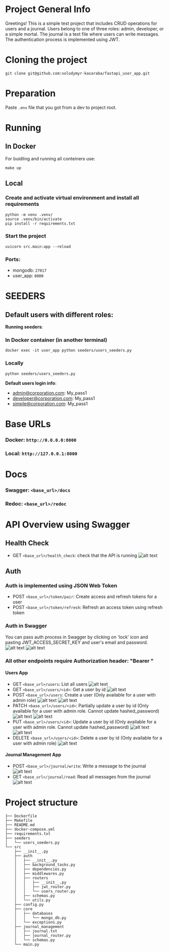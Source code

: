 # Project General Info
Greetings!
This is a simple test project that includes CRUD operations for users and a journal.
Users belong to one of three roles: admin, developer, or a simple mortal.
The journal is a text file where users can write messages.
The authentication process is implemented using JWT.

# Cloning the project
```
git clone git@github.com:volodymyr-kasaraba/fastapi_user_app.git
```

# Preparation
Paste `.env` file that you got from a dev to project root.

# Running
## In Docker
For buidling and running all conteiners use:
```
make up
```

## Local
### Create and activate virtual environment and install all requirements
```
python -m venv .venv/
source .venv/bin/activate
pip install -r requirements.txt
```
### Start the project
```
uvicorn src.main:app --reload
```

### Ports:
- mongodb: `27017`
- user_app: `8000`

# SEEDERS
## Default users with different roles:
**Running seeders**:
### In Docker container (in another terminal)
```
docker exec -it user_app python seeders/users_seeders.py
```

### Locally
```
python seeders/users_seeders.py
```
**Default users login info**:
- admin@corporation.com: My_pass1
- developer@corporation.com: My_pass1
- simple@corporation.com: My_pass1

# Base URLs
### Docker: ```http://0.0.0.0:8000```
### Local: ```http://127.0.0.1:8000```

# Docs
### Swagger: `<base_url>/docs`
### Redoc: `<base_url>/redoc`

# API Overview using Swagger
## Health Check
- GET `<base_url>/health_check`: check that the API is running
![alt text](https://drive.google.com/uc?export=view&id=1gBQyNxRJ84ufhGjYlax9sMzuXnwv3kKN)

## Auth
### Auth is implemented using JSON Web Token
- POST `<base_url>/token/pair`: Create access and refresh tokens for a user
- POST `<base_url>/token/refresh`: Refresh an access token using refresh token

### Auth in Swagger
You can pass auth process in Swagger by clicking on 'lock' icon and pasting
JWT_ACCESS_SECRET_KEY and user's email and password.
![alt text](https://drive.google.com/uc?export=view&id=1fmygPtzMROAzIQr7SHyVqnKrTB7gMDWS)
![alt text](https://drive.google.com/uc?export=view&id=1KnZDVCKODRE8I8XcHg0lLTSJkXf5Lieg)

### All other endpoints require Authorization header: "Bearer <access token>"
#### Users App
- GET `<base_url>/users`: List all users
![alt text](https://drive.google.com/uc?export=view&id=19SpOTqS9N3zrEz41yBEY5KmqjVT2NOrH)
- GET `<base_url>/users/<id>`: Get a user by id
![alt text](https://drive.google.com/uc?export=view&id=10bPxhBnUQRHdc61AbMirKLe8ox1qN_rS)
- POST `<base_url>/users`: Create a user (Only available for a user with admin role)
![alt text](https://drive.google.com/uc?export=view&id=11kkSDWxGu8M-yKZwzw9gDR8ttjtXMivz)
![alt text](https://drive.google.com/uc?export=view&id=1AdkzZPT4RWKGYKiQxShkT2r8WiT6tvd5)
- PATCH `<base_url>/users/<id>`: Partially update a user by id (Only available for a user with admin role. Cannot update hashed_password)
![alt text](https://drive.google.com/uc?export=view&id=1qINOFj4GqqSzC3QQkD_6ow9-J3BsixoW)
![alt text](https://drive.google.com/uc?export=view&id=1_PA-QTiSYmZ0A-_Dw0POtYwNleENODU4)
- PUT `<base_url>/users/<id>`: Update a user by id (Only available for a user with admin role. Cannot update hashed_password)
![alt text](https://drive.google.com/uc?export=view&id=19ggOqW8q-zbrch1hPIv0u_p8c5yHxLOR)
![alt text](https://drive.google.com/uc?export=view&id=1b88vBv9p1Yk8JkAI8nhwyMKkL_mwsYV3)
- DELETE `<base_url>/users/<id>`: Delete a user by id (Only available for a user with admin role)
![alt text](https://drive.google.com/uc?export=view&id=1C0A3cpsx64y-hvQTMWmELUFckec6DlLx)

#### Journal Management App
- POST `<base_url>/journal/write`: Write a message to the journal
![alt text](https://drive.google.com/uc?export=view&id=1JAHycTGsUG9oFa5_hgd5h0TYPlzdFpap)
- GET `<base_url>/journal/read`: Read all messages from the journal
![alt text](https://drive.google.com/uc?export=view&id=15kdQXtZETZ1MWysxukbUsP0c1SnwELC_)

# Project structure
```
├── Dockerfile
├── Makefile
├── README.md
├── docker-compose.yml
├── requirements.txt
├── seeders
│   └── users_seeders.py
└── src
    ├── __init__.py
    ├── auth
    │   ├── __init__.py
    │   ├── background_tasks.py
    │   ├── dependencies.py
    │   ├── middlewares.py
    │   ├── routers
    │   │   ├── __init__.py
    │   │   ├── jwt_router.py
    │   │   └── users_router.py
    │   ├── schemas.py
    │   └── utils.py
    ├── config.py
    ├── core
    │   ├── databases
    │   │   └── mongo_db.py
    │   └── exceptions.py
    ├── journal_management
    │   ├── journal.txt
    │   ├── journal_router.py
    │   └── schemas.py
    └── main.py
```